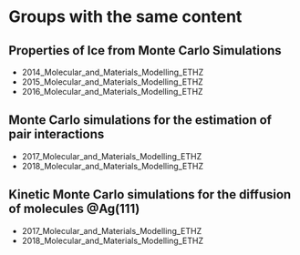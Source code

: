 # Groups with the same content


## Properties of Ice from Monte Carlo Simulations
- 2014_Molecular_and_Materials_Modelling_ETHZ
- 2015_Molecular_and_Materials_Modelling_ETHZ
- 2016_Molecular_and_Materials_Modelling_ETHZ


## Monte Carlo simulations for the estimation of pair interactions
- 2017_Molecular_and_Materials_Modelling_ETHZ
- 2018_Molecular_and_Materials_Modelling_ETHZ


## Kinetic Monte Carlo simulations for the diffusion of molecules @Ag(111)
- 2017_Molecular_and_Materials_Modelling_ETHZ
- 2018_Molecular_and_Materials_Modelling_ETHZ